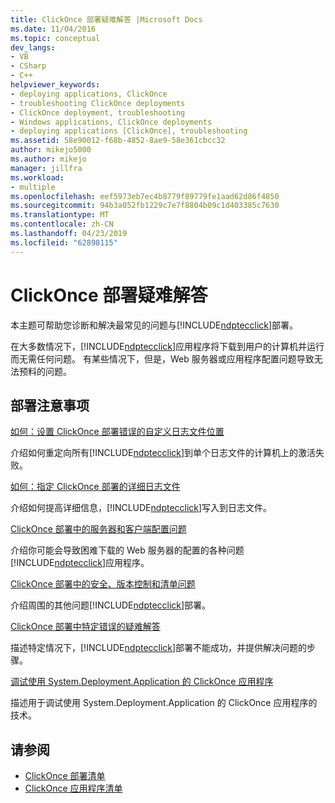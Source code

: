 ```yaml
---
title: ClickOnce 部署疑难解答 |Microsoft Docs
ms.date: 11/04/2016
ms.topic: conceptual
dev_langs:
- VB
- CSharp
- C++
helpviewer_keywords:
- deploying applications, ClickOnce
- troubleshooting ClickOnce deployments
- ClickOnce deployment, troubleshooting
- Windows applications, ClickOnce deployments
- deploying applications [ClickOnce], troubleshooting
ms.assetid: 58e90012-f68b-4852-8ae9-58e361cbcc32
author: mikejo5000
ms.author: mikejo
manager: jillfra
ms.workload:
- multiple
ms.openlocfilehash: eef5973eb7ec4b8779f89779fe1aad62d86f4850
ms.sourcegitcommit: 94b3a052fb1229c7e7f8804b09c1d403385c7630
ms.translationtype: MT
ms.contentlocale: zh-CN
ms.lasthandoff: 04/23/2019
ms.locfileid: "62898115"
---
```

# <a name="troubleshoot-clickonce-deployments"></a>ClickOnce 部署疑难解答
本主题可帮助您诊断和解决最常见的问题与[!INCLUDE[ndptecclick](../deployment/includes/ndptecclick_md.md)]部署。

 在大多数情况下，[!INCLUDE[ndptecclick](../deployment/includes/ndptecclick_md.md)]应用程序将下载到用户的计算机并运行而无需任何问题。 有某些情况下，但是，Web 服务器或应用程序配置问题导致无法预料的问题。

## <a name="deployment-considerations"></a>部署注意事项

 [如何：设置 ClickOnce 部署错误的自定义日志文件位置](../deployment/how-to-set-a-custom-log-file-location-for-clickonce-deployment-errors.md)

 介绍如何重定向所有[!INCLUDE[ndptecclick](../deployment/includes/ndptecclick_md.md)]到单个日志文件的计算机上的激活失败。

 [如何：指定 ClickOnce 部署的详细日志文件](../deployment/how-to-specify-verbose-log-files-for-clickonce-deployments.md)

 介绍如何提高详细信息，[!INCLUDE[ndptecclick](../deployment/includes/ndptecclick_md.md)]写入到日志文件。

 [ClickOnce 部署中的服务器和客户端配置问题](../deployment/server-and-client-configuration-issues-in-clickonce-deployments.md)

 介绍你可能会导致困难下载的 Web 服务器的配置的各种问题[!INCLUDE[ndptecclick](../deployment/includes/ndptecclick_md.md)]应用程序。

 [ClickOnce 部署中的安全、版本控制和清单问题](../deployment/security-versioning-and-manifest-issues-in-clickonce-deployments.md)

 介绍周围的其他问题[!INCLUDE[ndptecclick](../deployment/includes/ndptecclick_md.md)]部署。

 [ClickOnce 部署中特定错误的疑难解答](../deployment/troubleshooting-specific-errors-in-clickonce-deployments.md)

 描述特定情况下，[!INCLUDE[ndptecclick](../deployment/includes/ndptecclick_md.md)]部署不能成功，并提供解决问题的步骤。

 [调试使用 System.Deployment.Application 的 ClickOnce 应用程序](../deployment/debugging-clickonce-applications-that-use-system-deployment-application.md)

 描述用于调试使用 System.Deployment.Application 的 ClickOnce 应用程序的技术。

## <a name="see-also"></a>请参阅

- [ClickOnce 部署清单](../deployment/clickonce-deployment-manifest.md)
- [ClickOnce 应用程序清单](../deployment/clickonce-application-manifest.md)